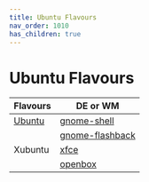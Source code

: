 ```yaml
---
title: Ubuntu Flavours
nav_order: 1010
has_children: true
---
```



# Ubuntu Flavours

| Flavours | DE or WM |
| --- | --- |
| [Ubuntu](https://samwhelp.github.io/note-about-ubuntu/read/flavours/ubuntu/) | [gnome-shell](https://samwhelp.github.io/note-about-ubuntu/read/desktop_environment/gnome-shell/) |
|  | [gnome-flashback](https://samwhelp.github.io/note-about-ubuntu/read/desktop_environment/gnome-flashback/) |
| Xubuntu | [xfce](https://samwhelp.github.io/note-about-ubuntu/read/desktop_environment/xfce/) |
|  | [openbox](https://samwhelp.github.io/note-about-ubuntu/read/window_manager/openbox/) |
